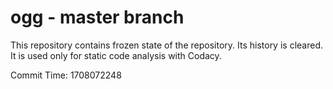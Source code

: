 # ogg - master branch

This repository contains frozen state of the repository.
Its history is cleared. It is used only for static code
analysis with Codacy.

Commit Time: 1708072248